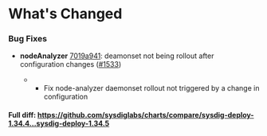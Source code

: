 # What's Changed

### Bug Fixes
- **nodeAnalyzer** [7019a941](https://github.com/sysdiglabs/charts/commit/7019a94176feca81f12b5458788bd62d5d8316a5): deamonset not being rollout after configuration changes ([#1533](https://github.com/sysdiglabs/charts/issues/1533))

    * * Fix node-analyzer daemonset rollout not triggered by a change in configuration
#### Full diff: https://github.com/sysdiglabs/charts/compare/sysdig-deploy-1.34.4...sysdig-deploy-1.34.5
